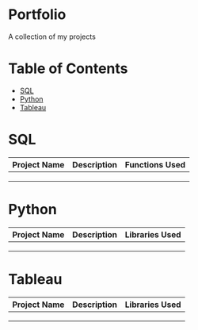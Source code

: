 # Portfolio
A collection of my projects

# Table of Contents

- [SQL](#SQL)
- [Python](#Python)
- [Tableau](#Tableau)

# SQL
|Project Name|Description|Functions Used|
|---|---|---|
||||
||||
||||

# Python

|Project Name|Description|Libraries Used|
|---|---|---|
||||
||||
||||

# Tableau
|Project Name|Description|Libraries Used|
|---|---|---|
||||
||||
||||
